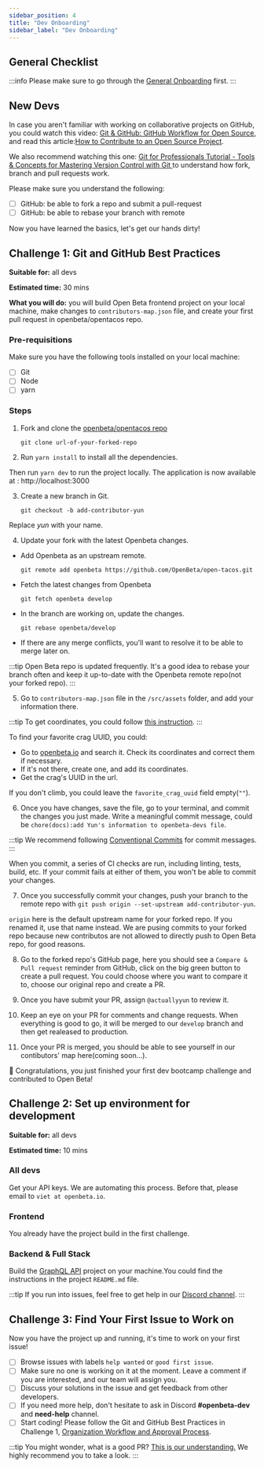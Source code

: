 ```yaml
---
sidebar_position: 4
title: "Dev Onboarding"
sidebar_label: "Dev Onboarding"
---
```


## General Checklist
:::info 
Please make sure to go through the [General Onboarding](./general-onboarding.md) first.
:::

## New Devs
In case you aren't familiar with working on collaborative projects on GitHub, you could watch this video: [Git & GitHub: GitHub Workflow for Open Source](https://www.youtube.com/watch?v=4VY0kHqIqyU), and read this article:[How to Contribute to an Open Source Project](https://css-tricks.com/how-to-contribute-to-an-open-source-project/).

We also recommend watching this one: [Git for Professionals Tutorial - Tools & Concepts for Mastering Version Control with Git
](https://www.youtube.com/watch?v=Uszj_k0DGsg) to understand how fork, branch and pull requests work.

Please make sure you understand the following:
- [ ] GitHub: be able to fork a repo and submit a pull-request
- [ ] GitHub: be able to rebase your branch with remote

Now you have learned the basics, let's get our hands dirty! 

## Challenge 1: Git and GitHub Best Practices

**Suitable for:** all devs

**Estimated time:** 30 mins

**What you will do:** you will build Open Beta frontend project on your local machine, make changes to `contributors-map.json` file, and create your first pull request in openbeta/opentacos repo. 

### Pre-requisitions
Make sure you have the following tools installed on your local machine:
- [ ] Git
- [ ] Node
- [ ] yarn

### Steps

1. Fork and clone the [openbeta/opentacos repo](https://github.com/OpenBeta/open-tacos)

    `git clone url-of-your-forked-repo`

2. Run `yarn install` to install all the dependencies. 

Then run `yarn dev` to run the project locally. The application is now available at : http://localhost:3000

3. Create a new branch in Git.

    `git checkout -b add-contributor-yun`

Replace *yun* with your name.


4. Update your fork with the latest Openbeta changes. 
- Add Openbeta as an upstream remote. 
    
    `git remote add openbeta https://github.com/OpenBeta/open-tacos.git`
- Fetch the latest changes from Openbeta
    
    `git fetch openbeta develop`
- In the branch are working on, update the changes.
    
    `git rebase openbeta/develop`

- If there are any merge conflicts, you'll want to resolve it to be able to merge later on.

:::tip 
Open Beta repo is updated frequently. It's a good idea to rebase your branch often and keep it up-to-date with the Openbeta remote repo(not your forked repo).
:::

5. Go to `contributors-map.json` file in the `/src/assets` folder, and add your information there.

:::tip
To get coordinates, you could follow [this instruction](https://support.google.com/maps/answer/18539?hl=en&co=GENIE.Platform%3DDesktop).
:::

To find your favorite crag UUID, you could:
- Go to [openbeta.io](https://openbeta.io/) and search it. Check its coordinates and correct them if necessary.
- If it's not there, create one, and add its coordinates.
- Get the crag's UUID in the url.

If you don't climb, you could leave the `favorite_crag_uuid` field empty(`""`). 

6. Once you have changes, save the file, go to your terminal, and commit the changes you just made. Write a meaningful commit message, could be `chore(docs):add Yun's information to openbeta-devs file`.

:::tip
We recommend following [Conventional Commits](https://www.conventionalcommits.org/en/v1.0.0/) for commit messages.
:::

When you commit, a series of CI checks are run, including linting, tests, build, etc. If your commit fails at either of them, you won't be able to commit your changes. 

7. Once you successfully commit your changes, push your branch to the remote repo with `git push origin --set-upstream add-contributor-yun`. 

`origin` here is the default upstream name for your forked repo. If you renamed it, use that name instead. We are pusing commits to your forked repo because new contributos are not allowed to directly push to Open Beta repo, for good reasons.

8. Go to the forked repo's GitHub page, here you should see a `Compare & Pull request` reminder from GitHub, click on the big green button to create a pull request. You could choose where you want to compare it to, choose our original repo and create a PR. 

9. Once you have submit your PR, assign `@actuallyyun` to review it.

10. Keep an eye on your PR for comments and change requests. When everything is good to go, it will be merged to our `develop` branch and then get realeased to production.

11. Once your PR is merged, you should be able to see yourself in our contibutors' map here(coming soon...).

🎉 Congratulations, you just finished your first dev bootcamp challenge and contributed to Open Beta!

## Challenge 2: Set up environment for development

**Suitable for:** all devs 

**Estimated time:** 10 mins

### All devs
Get your API keys. We are automating this process. Before that, please email to `viet at openbeta.io`.

### Frontend
You already have the project build in the first challenge.
### Backend & Full Stack
Build the [GraphQL API](https://github.com/OpenBeta/openbeta-graphql) project on your machine.You could find the instructions in the project `README.md` file.

:::tip
If you run into issues, feel free to get help in our [Discord channel](https://discord.com/invite/ptpnWWNkJx).
:::

## Challenge 3: Find Your First Issue to Work on

Now you have the project up and running, it's time to work on your first issue!

- [ ] Browse issues with labels `help wanted` or `good first issue`.
- [ ] Make sure no one is working on it at the moment. Leave a comment if you are interested, and our team will assign you.
- [ ] Discuss your solutions in the issue and get feedback from other developers.
- [ ] If you need more help, don't hesitate to ask in Discord **#openbeta-dev** and **need-help** channel.
- [ ] Start coding! Please follow the Git and GitHub Best Practices in Challenge 1, [Organization Workflow and Approval Process](./general-onboarding.md).

:::tip
You might wonder, what is a good PR? [This is our understanding.](./good-pr.md) We highly recommend you to take a look.
:::